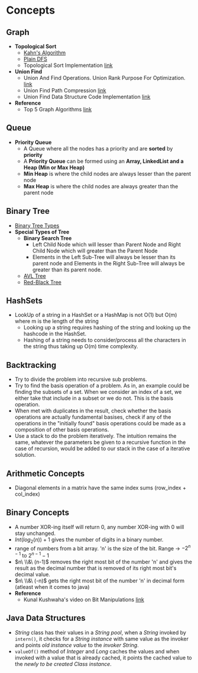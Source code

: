# Concepts
## Graph
- **Topological Sort**
  - [Kahn's Algorithm](https://mohammad-imran.medium.com/understanding-topological-sorting-with-kahns-algo-8af5a588dd0e)
  - [Plain DFS](https://www.youtube.com/watch?v=eL-KzMXSXXI)
  - Topological Sort Implementation [link](https://www.youtube.com/watch?v=6kTZYvNNyps)
- **Union Find**
  - Union And Find Operations. Union Rank Purpose For Optimization. [link](https://youtu.be/0jNmHPfA_yE?si=Ixt1riBt8-x6eK5A)
  - Union Find Path Compression [link](https://youtu.be/VHRhJWacxis?si=K_t_7RjecdWT-9hE)
  - Union Find Data Structure Code Implementation [link](https://youtu.be/KbFlZYCpONw?si=gSG70cDsHom372iE)
- **Reference**
  - Top 5 Graph Algorithms [link](https://youtu.be/utDu3Q7Flrw?si=M79XHg_8tXL4N4Vn)

## Queue
- **Priority Queue**
  - A Queue where all the nodes has a priority and are **sorted** by **priority**
  - A **Priority Queue** can be formed using an **Array, LinkedList and a Heap (Min or Max Heap)**
  - **Min Heap** is where the child nodes are always lesser than the parent node
  - **Max Heap** is where the child nodes are always greater than the parent node
 
## Binary Tree
- [Binary Tree Types](https://www.geeksforgeeks.org/types-of-binary-tree/)
- **Special Types of Tree**
  - **Binary Search Tree**
    - Left Child Node which will lesser than Parent Node and Right Child Node which will greater than the Parent Node
    - Elements in the Left Sub-Tree will always be lesser than its parent node and Elements in the Right Sub-Tree will always be greater than its parent node.
  - [AVL Tree](https://www.cs.auckland.ac.nz/software/AlgAnim/AVL.html)
  - [Red-Black Tree](https://www.cs.auckland.ac.nz/software/AlgAnim/red_black_op.html)

## HashSets
- LookUp of a string in a HashSet or a HashMap is not O(1) but O(m) where m is the length of the string
  - Looking up a string requires hashing of the string and looking up the hashcode in the HashSet.
  - Hashing of a string needs to consider/process all the characters in the string thus taking up O(m) time complexity.

## Backtracking
- Try to divide the problem into recursive sub problems.
- Try to find the basis operation of a problem. As in, an example could be finding the subsets of a set. 
When we consider an index of a set, we either take that include in a subset or we do not. This is the basis operation.
- When met with duplicates in the result, check whether the basis operations are actually fundamental basises, check if any of the operations in the "initially found"
basis operations could be made as a composition of other basis operations.
- Use a stack to do the problem iteratively. The intuition remains the same, whatever the parameters be given to a recursive function in the case of recursion, would be added to 
our stack in the case of a iterative solution.

## Arithmetic Concepts
- Diagonal elements in a matrix have the same index sums (row_index + col_index)

## Binary Concepts
- A number XOR-ing itself will return 0, any number XOR-ing with 0 will stay unchanged.
- $Int(log_2(n)) + 1$ gives the number of digits in a binary number.
- range of numbers from a bit array. 'n' is the size of the bit. Range -> $-2^{n - 1}$ to $2^{n-1} - 1$
- $n\ \\&\ (n-1)$ removes the right most bit of the number 'n' and gives the result as the decimal number that is removed of its right most bit's decimal value.
- $n\ \\&\ (-n)$ gets the right most bit of the number 'n' in decimal form (atleast when it comes to java)
- **Reference**
  - Kunal Kushwaha's video on Bit Manipulations [link](https://www.youtube.com/watch?v=fzip9Aml6og&t=6959s)

## Java Data Structures
- _String_ class has their values in a _String pool_, when a _String_ invoked by `intern()`, it checks for a _String instance_ with same value as the invoker and points _old instance value_ to the _invoker String_.
- `valueOf()` method of _Integer_ and _Long_ caches the values and when invoked with a value that is already cached, it points the cached value to the _newly to be created Class instance_.
